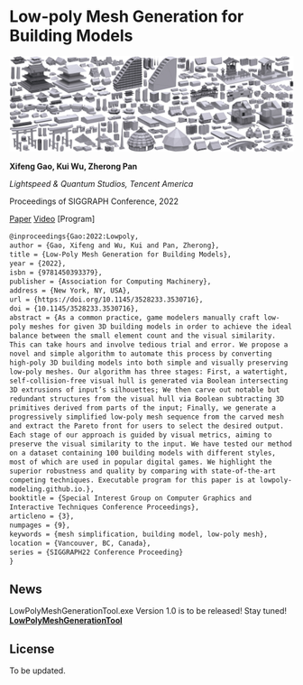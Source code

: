 # Low-poly Mesh Generation for Building Models
![](imgs/Teaser-01-out-fs8.jpg)

**Xifeng Gao, Kui Wu, Zherong Pan**

*Lightspeed & Quantum Studios, Tencent America*

Proceedings of SIGGRAPH Conference, 2022

[Paper](paper.pdf) [Video](https://youtu.be/i5rKfvaHX80) [Program]

```
@inproceedings{Gao:2022:Lowpoly,
author = {Gao, Xifeng and Wu, Kui and Pan, Zherong},
title = {Low-Poly Mesh Generation for Building Models},
year = {2022},
isbn = {9781450393379},
publisher = {Association for Computing Machinery},
address = {New York, NY, USA},
url = {https://doi.org/10.1145/3528233.3530716},
doi = {10.1145/3528233.3530716},
abstract = {As a common practice, game modelers manually craft low-poly meshes for given 3D building models in order to achieve the ideal balance between the small element count and the visual similarity. This can take hours and involve tedious trial and error. We propose a novel and simple algorithm to automate this process by converting high-poly 3D building models into both simple and visually preserving low-poly meshes. Our algorithm has three stages: First, a watertight, self-collision-free visual hull is generated via Boolean intersecting 3D extrusions of input’s silhouettes; We then carve out notable but redundant structures from the visual hull via Boolean subtracting 3D primitives derived from parts of the input; Finally, we generate a progressively simplified low-poly mesh sequence from the carved mesh and extract the Pareto front for users to select the desired output. Each stage of our approach is guided by visual metrics, aiming to preserve the visual similarity to the input. We have tested our method on a dataset containing 100 building models with different styles, most of which are used in popular digital games. We highlight the superior robustness and quality by comparing with state-of-the-art competing techniques. Executable program for this paper is at lowpoly-modeling.github.io.},
booktitle = {Special Interest Group on Computer Graphics and Interactive Techniques Conference Proceedings},
articleno = {3},
numpages = {9},
keywords = {mesh simplification, building model, low-poly mesh},
location = {Vancouver, BC, Canada},
series = {SIGGRAPH22 Conference Proceeding}
}
```

## News

LowPolyMeshGenerationTool.exe Version 1.0 is to be released! Stay tuned!
**[LowPolyMeshGenerationTool]()**


## License
To be updated.
